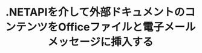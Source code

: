 ---
############################# Static ############################
layout: "auto-gen-gist"
draft: false
path: "ja/assembly/net/text/ott/"
otherformats: PDF HTML XPS TIFF MHTML TXT XAML EPUB SVG PS PCL XML OXPS MD POT OTP DOC DOCX DOCM DOT DOTX DOTM RTF ODT OTT XLS XLT XLSX XLSM XLTX XLTM XLSB ODS PPT PPTX PPTM PPS PPSX PPSM  POTX POTM ODP EML EMLX MSG 

############################# Head ############################
head_title: ".NETAPIを介して外部ドキュメントのコンテンツを電子メールとOTTファイルに挿入します"
head_description: "GroupDocs.Assembly .NET APIを使用すると、プログラマーは外部ドキュメントのコンテンツをPDF DOC、DOCX、RTF、XLSX、CSV、PPTX、EML、MSGおよびその他のファイル形式に動的に挿入できます。"

############################# Header ############################
title: ".NETAPIを介して外部ドキュメントのコンテンツをOfficeファイルと電子メールメッセージに挿入する"
description: "GroupDocs.Assembly .NET APIは、PDF DOCX、XLSX、CSV、PPTX、MSGなどのレポート、電子メール、およびOfficeドキュメントへの外部ドキュメントのコンテンツの動的挿入を完全にサポートします。"

######################### Download Button #######################
button:
    enable: true

############################# About ############################
about:
    enable: true
    title: ".NETを介して外部ドキュメントのコンテンツを他のファイル、レポート、および電子メールに挿入する方法は？"
    content: |
       ドキュメントまたはドキュメントファイルとは、ユーザーが後の段階で取得できるデジタルおよび非デジタルの情報セットを指します。コンピューターまたはデジタルドキュメントは、コンピューターシステム内に保存できるソフトウェアアプリケーションによって作成されたファイルです。通常、ワードプロセッサまたはテキストエディタは、コンピュータシステム上で電子ドキュメントを作成するために使用されます。 GroupDocs.Assembly for .NETは、ソフトウェア開発者がドキュメントの作成と管理を簡単に行うために使用できる強力なアプリケーションソフトウェアを作成するのに役立つ非常に便利なAPIです。これにより、ソフトウェア開発者は、外部ドキュメントのコンテンツをレポート、電子メール、およびOfficeドキュメントに動的に挿入できます。 PDF、HTML、Outlook電子メール、Microsoft Office Word、Excelワークシート、PowerPointプレゼンテーションなど、非常に一般的に使用されるドキュメントタイプのサポートを提供しました。さらに、ドキュメントページへのコンテンツの挿入、スプレッドシートセルへの挿入、コンテンツの編集または置換、プレゼンテーションスライドへのコンテンツの挿入など、ドキュメントコンテンツの挿入と編集に関連するいくつかの高度な機能が完全にサポートされています。 

############################# content ############################
steps:
    enable: true
    block:
    - title_left: ".NETを介して外部ドキュメントの内容をWordファイルに挿入する"
      content_left: |
       GroupDocs.Assembly .NET APIを使用すると、ソフトウェア開発者は外部ドキュメントのコンテンツをさまざまなタイプのドキュメントや電子メールメッセージに簡単に挿入できます。 以下の.NETコード例は、わずか数行のコードで外部ドキュメントのコンテンツをWord処理ドキュメントに挿入する方法を示しています。 

      title_right: "ドキュメントのコンテンツをOTTファイルに追加する方法"
      content_right: |
        * ソースオープンドキュメントテンプレートを設定する
        * 宛先のオープンドキュメントレポートを設定する
        * [DocumentAssembler](https://apireference.groupdocs.com/assembly/net/groupdocs.assembly/documentassembler) クラスのインスタンスを作成します
        * [AssembleDocument](https://apireference.groupdocs.com/assembly/net/groupdocs.assembly.documentassembler/assembledocument/methods/3) メソッドを呼び出して、開いたドキュメント形式でレポートを生成します。 それはサポートします
          * 指定されたソースパスからテンプレートドキュメントをロードします
          * 指定された単一または複数のソースからのデータをテンプレートドキュメントに入力します
          * 指定されたLoadSaveOptionsを使用して、結果ドキュメントをターゲットパスに保存します。
          * データソースオブジェクトに関する情報。

      gisthash: "c4dc0be4f8ab8c2ba4ee6a78673ca1cd"
      gistfile: "dynamic_documents_insertion_to_word_processing.cs"

    - title_left: ".NETを介して外部ドキュメントのコンテンツを電子メールに挿入する"
      content_left: |
       GroupDocs.Assembly .NET APIを使用すると、ドキュメント内のさまざまな種類のドキュメントタイプとコンテンツを追加および管理できます。 外部ドキュメントのコンテンツをさまざまなドキュメントタイプやメールファイル形式に動的に挿入できます。 次のC＃コードは、ユーザーが自分の.NETアプリ内のドキュメントと電子メールメッセージに外部ドキュメントのコンテンツを簡単に挿入できることを示しています。

      title_right: "C＃を介してドキュメントのコンテンツを電子メールメッセージに追加する"
      content_right: |
        * ソースオープンドキュメントテンプレートを設定する
        * 宛先のオープンドキュメントレポートを設定する
        * [DocumentAssembler](https://apireference.groupdocs.com/assembly/net/groupdocs.assembly/documentassembler) クラスのインスタンスを作成します
        * [AssembleDocument](https://apireference.groupdocs.com/assembly/net/groupdocs.assembly.documentassembler/assembledocument/methods/3) メソッドを呼び出して、開いたドキュメント形式でレポートを生成します。 それはサポートします
          * 指定されたソースパスからテンプレートドキュメントをロードします
          * 指定された単一または複数のソースからのデータをテンプレートドキュメントに入力します
          * 指定されたLoadSaveOptionsを使用して、結果ドキュメントをターゲットパスに保存します。
          * データソースオブジェクトに関する情報。

      gisthash: "8fe014550c5f05467da6910a7ee16f18"
      gistfile: "dynamic_documents_insertion_to_emails_dotnet.cs"

    - title_left: "システム要求"
      content_left: |
        GroupDocs.Assembly .NET APIは、すべての主要なプラットフォームとオペレーティングシステムでサポートされています。 完全なシステム要件ガイドについては、[システム要件](https://docs.groupdocs.com/assembly/net/system-requirements/) にアクセスしてください。以下のコードを実行する前に、次の前提条件がインストールされていることを確認してください。 システム：
         * オペレーティングシステム：Microsoft Windows、Linux、MacOS
         * 開発環境：Visual Studio、Xamarin、MonoDevelopなど
         * フレームワーク：.NETフレームワーク、.NET標準、.NETコア、モノラル
         * [NuGet](https://www.nuget.org/packages/GroupDocs.Assembly/) から最新バージョンのGroupDocs.Assembly.NETAPIを入手します。
        
      title_right: "GroupDocs.Assemblyを使用する理由"
      content_right: |
        * ユーザーがテンプレートからカスタムドキュメントを作成できるようにします。
        * ドキュメントの作成と自動化に追加のソフトウェアは必要ありません
        * データソースに基づいて出力ドキュメントを生成する機能
        * レポートにドキュメントコンテンツを動的に挿入する
        * 電子メールの添付ファイルを動的に添付し、レポートにハイパーリンクを挿入します
        * 空の段落の自動削除
        * 複数のデータ形式の完全サポート
        * 動的な電子メールの添付ファイルのサポート

demos:
    enable: true
        

more_formats:
    enable: true


back_to_top:
    enable: true
---